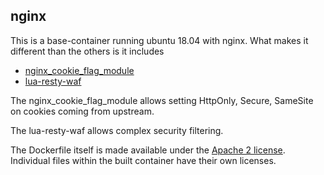 ## nginx

This is a base-container running ubuntu 18.04 with nginx.
What makes it different than the others is it includes

- [nginx_cookie_flag_module](https://github.com/AirisX/nginx_cookie_flag_module)
- [lua-resty-waf](https://github.com/p0pr0ck5/lua-resty-waf)

The nginx_cookie_flag_module allows setting HttpOnly, Secure, SameSite on cookies
coming from upstream.

The lua-resty-waf allows complex security filtering.

The Dockerfile itself is made available under the [Apache 2 license](https://www.apache.org/licenses/LICENSE-2.0).
Individual files within the built container have their own licenses.
